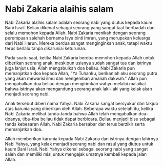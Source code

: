 # Nabi Zakaria alaihis salam  


Nabi Zakaria alaihis salam adalah seorang nabi yang diutus kepada kaum Bani Israil. Beliau dikenal sebagai seorang yang sangat taat beribadah dan selalu memohon kepada Allah. Nabi Zakaria menikah dengan seorang perempuan salehah bernama Isya binti Imran, yang merupakan keluarga dari Nabi Harun. Mereka berdua sangat menginginkan anak, tetapi waktu terus berlalu tanpa dikaruniai keturunan.

Pada suatu saat, ketika Nabi Zakaria berdoa memohon kepada Allah untuk diberikan seorang anak, meskipun usianya sudah sangat tua dan istrinya juga lanjut usia, Allah mengabulkan doa beliau. Nabi Zakaria pun memanjatkan doa kepada Allah, "Ya Tuhanku, berikanlah aku seorang putra yang akan mewarisi ilmu dan mengemban amanah dakwah." Allah pun mengabulkan doa beliau dengan mengirimkan wahyu melalui malaikat bahwa istrinya akan mengandung seorang anak laki-laki yang kelak akan menjadi seorang nabi. 

Anak tersebut diberi nama Yahya. Nabi Zakaria sangat bersyukur dan takjub atas karunia yang diberikan oleh Allah. Beberapa waktu setelah itu, ketika Nabi Zakaria melihat tanda-tanda bahwa Allah telah mengabulkan doa-doanya, tiba-tiba beliau tidak dapat berbicara. Beliau menjadi bisu sebagai tanda kebesaran Allah. Nabi Zakaria bersabar dan terus berzikir serta memanjatkan doa.

Allah memberikan karunia kepada Nabi Zakaria dan istrinya dengan lahirnya Nabi Yahya, yang kelak menjadi seorang nabi dan rasul yang diutus untuk kaum Bani Israil. Nabi Yahya dikenal sebagai seorang nabi yang sangat saleh dan memiliki misi untuk mengajak umatnya kembali kepada jalan Allah.